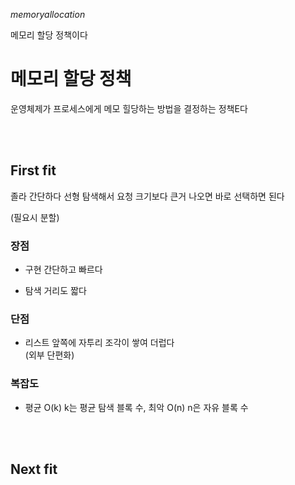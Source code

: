 $memory allocation$

메모리 할당 정책이다

# 메모리 할당 정책

운영체제가 프로세스에게 메모 힐당하는 방법을 결정하는 정책E다

<br>

<br>

## First fit

졸라 간단하다 선형 탐색해서 요청 크기보다 큰거 나오면 바로 선택하면 된다

(필요시 분할)

### 장점

- 구현 간단하고 빠르다

- 탐색 거리도 짧다

### 단점

- 리스트 앞쪽에 자투리 조각이 쌓여 더럽다
<br>(외부 단편화)

### 복잡도

- 평균 O(k) k는 평균 탐색 블록 수, 최악 O(n) n은 자유 블록 수

<br><br>

## Next fit

